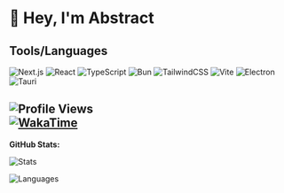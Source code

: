 # 👋 Hey, I'm Abstract  
## Tools/Languages

![Next.js](https://img.shields.io/badge/Next.js-000000?style=for-the-badge&logo=nextdotjs&logoColor=white)
![React](https://img.shields.io/badge/React-61DAFB?style=for-the-badge&logo=react&logoColor=black)
![TypeScript](https://img.shields.io/badge/TypeScript-007ACC?style=for-the-badge&logo=typescript&logoColor=white)
![Bun](https://img.shields.io/badge/Bun-2C8EBB?style=for-the-badge&logo=bun&logoColor=white)
![TailwindCSS](https://img.shields.io/badge/TailwindCSS-blue?style=for-the-badge&logo=TailwindCSS)
![Vite](https://img.shields.io/badge/Vite-magenta?style=for-the-badge&logo=Vite)
![Electron](https://img.shields.io/badge/Electron-purple?style=for-the-badge&logo=Electron)
![Tauri](https://img.shields.io/badge/Tauri-orange?style=for-the-badge&logo=Tauri)

![Profile Views](https://komarev.com/ghpvc/?username=absrtc&label=Profile%20views&color=157fec&style=for-the-badge)  
[![WakaTime](https://wakatime.com/badge/user/5d94cee4-0f58-46bb-a593-b5e5e1bcc61a.svg?style=for-the-badge)](https://wakatime.com/badge/user/5d94cee4-0f58-46bb-a593-b5e5e1bcc61a.svg?style=for-the-badge)
---

**GitHub Stats:**  

![Stats](https://github-readme-stats.vercel.app/api?username=absrtc&show_icons=true&theme=synthwave&hide_border=true&bg_color=0D1117&icon_color=58A6FF&rank_icon=github&title_color=58A6FF)






![Languages](https://github-readme-stats.vercel.app/api/top-langs/?username=absrtc&layout=compact&theme=highcontrast&hide_border=false)  
